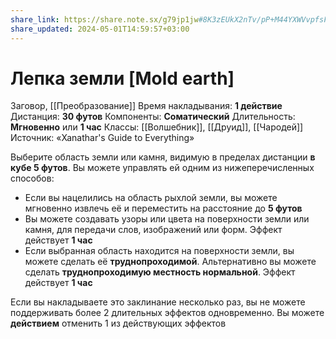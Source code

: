 ```yaml
---
share_link: https://share.note.sx/g79jp1jw#8K3zEUkX2nTv/pP+M44YXWVvpfsFYTPptsiEoaY0dTI
share_updated: 2024-05-01T14:59:57+03:00
---
```

# Лепка земли [Mold earth]
Заговор, [[Преобразование]]
Время накладывания: **1 действие**
Дистанция: **30 футов**
Компоненты: **Соматический**
Длительность: **Мгновенно** или **1 час**
Классы: [[Волшебник]], [[Друид]], [[Чародей]]
Источник: «Xanathar's Guide to Everything»

Выберите область земли или камня, видимую в пределах дистанции **в кубе 5 футов**. Вы можете управлять ей одним из нижеперечисленных способов:

- Если вы нацелились на область рыхлой земли, вы можете мгновенно извлечь её и переместить на расстояние до **5 футов**
- Вы можете создавать узоры или цвета на поверхности земли или камня, для передачи слов, изображений или форм. Эффект действует **1 час**
- Если выбранная область находится на поверхности земли, вы можете сделать её **труднопроходимой**. Альтернативно вы можете сделать **труднопроходимую местность нормальной**. Эффект действует **1 час**

Если вы накладываете это заклинание несколько раз, вы не можете поддерживать более 2 длительных эффектов одновременно. Вы можете **действием** отменить 1 из действующих эффектов
